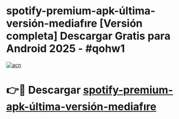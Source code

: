 # spotify-premium-apk-última-versión-mediafıre  [Versión completa] Descargar Gratis para Android 2025 - #qohw1

[![acn](https://github.com/user-attachments/assets/0f9c940e-d8b0-45ae-aac7-cd30a18b3e1c)](https://apps.freeplayer.one?title=spotify-premium-apk-última-versión-mediafıre&ref=9F)

# 👉🔴 Descargar [spotify-premium-apk-última-versión-mediafıre](https://apps.freeplayer.one?title=spotify-premium-apk-última-versión-mediafıre&ref=9F)